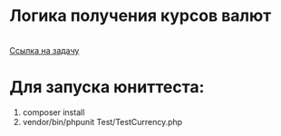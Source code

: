 <h1>Логика получения курсов валют</h1>
<br>
<a target="_blank" href="https://docs.google.com/document/d/1u_4nKHKSda6IRaNXWOIQKtadPe5wZmSNLSHDhaIRLJ4/edit">Ссылка на задачу</a>

# Для запуска юниттеста:
1. composer install
2. vendor/bin/phpunit Test/TestCurrency.php

